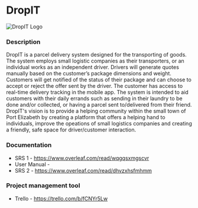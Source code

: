 # DropIT

![DropIT Logo](https://raw.githubusercontent.com/ihlaam-17320462/DropIT/master/Logo.png)

### Description

DropIT is a parcel delivery system designed for the transporting of goods.  The system employs small logistic companies as their transporters, or an individual works as an independent driver.  Drivers will generate quotes manually based on the customer’s package dimensions and weight.  Customers will get notified of the status of their package and can choose to accept or reject the offer sent by the driver. The customer has access to real-time delivery tracking in the mobile app. The system is intended to aid customers with their daily errands such as sending in their laundry to be done and/or collected, or having a parcel sent to/delivered from their friend. DropIT's vision is to provide a helping community within the small town of Port Elizabeth by creating a platform that offers a helping hand to individuals, improve the opeations of small logistics companies and creating a friendly, safe space for driver/customer interaction.


### Documentation
- SRS 1 - https://www.overleaf.com/read/wqgqsxmgscvr
- User Manual - 
- SRS 2 - https://www.overleaf.com/read/dhvzxhsfmhmm



### Project management tool
- Trello - https://trello.com/b/fCNYr5Lw
